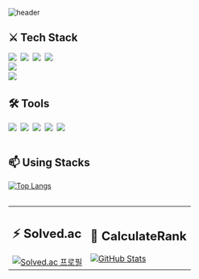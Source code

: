 ![header](https://capsule-render.vercel.app/api?type=Cylinder&text=Kwak%20Hyo%20Jae&fontColor=black&fontSize=40&color=DCDCDC)

<table>
  <tr>
    <div>
      <h2>⚔ Tech Stack</h2>
      <img src="https://img.shields.io/badge/html5-E34F26.svg?style=for-the-badge&logo=html5&logoColor=white" />&nbsp
      <img src="https://img.shields.io/badge/css3-1572B6.svg?style=for-the-badge&logo=css3&logoColor=white" />&nbsp
      <img src="https://img.shields.io/badge/javascript-F7DF1E.svg?style=for-the-badge&logo=javascript&logoColor=20232a" />&nbsp
      <img src="https://img.shields.io/badge/vue3-00A82D.svg?style=for-the-badge&logo=VUE.js&logoColor=#4FC08D" />&nbsp
    </div>
    <div>
      <img src="https://img.shields.io/badge/java-00B388.svg?style=for-the-badge&logo=OpenJDK&logoColor=black" />&nbsp
    </div>
    <div>
      <img src="https://img.shields.io/badge/mysql-4479A1.svg?style=for-the-badge&logo=MYSQL&logoColor=black" />&nbsp
    </div>
  </tr>
  <tr>
    <div>
      <h2>🛠 Tools</h2>
      <img src="https://img.shields.io/badge/git-F05033.svg?style=for-the-badge&logo=git&logoColor=white" />&nbsp
      <img src="https://img.shields.io/badge/github-181717.svg?style=for-the-badge&logo=github&logoColor=white" />&nbsp
      <img src="https://img.shields.io/badge/Notion-F3F3F3.svg?style=for-the-badge&logo=notion&logoColor=black" />&nbsp
      <img src="https://img.shields.io/badge/Postman-FF6C37.svg?style=for-the-badge&logo=postman&logoColor=white" />&nbsp
      <img src="https://img.shields.io/badge/IntelliJ IDEA-red.svg?style=for-the-badge&logo=intellijidea&logoColor=white" />&nbsp
    </div>
  </tr>
</table>

<table>
  <tr>
    <div>
      <h2>📫 Using Stacks</h2>
      <a href="https://github.com/REVE97">
        <img src="https://github-readme-stats.vercel.app/api/top-langs/?username=REVE97&layout=compact&exclude_repo=SW_project" alt="Top Langs" />
      </a>
    </div>
  </tr>
</table>

<table>
  <tr>
    <td>
      <h2>⚡ Solved.ac</h2>
      <a href="https://solved.ac/gywo9675">
        <img src="http://mazassumnida.wtf/api/v2/generate_badge?boj=gywo9675" alt="Solved.ac 프로필" />
      </a>
    </td>
    <td>
      <h2>🔭 CalculateRank</h2>
    <a href="https://github.com/REVE97">
      <img src="https://github-readme-stats.vercel.app/api?username=REVE97&show_icons=true&theme=dracula" alt="GitHub Stats" />
    </a>
    </td>
  </tr>
</table>


